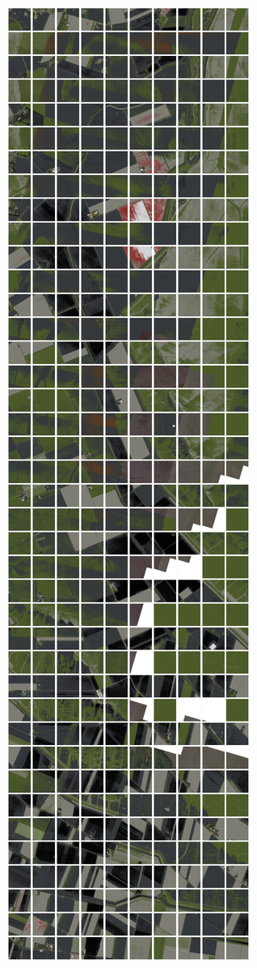 <html>
<div>
<img src="https://github.com/HakkaTjakka/NL_TILE_MAP/blob/main/18/655/-1065/r.6550.-10650.png" height="44" width="44">
<img src="https://github.com/HakkaTjakka/NL_TILE_MAP/blob/main/18/655/-1065/r.6551.-10650.png" height="44" width="44">
<img src="https://github.com/HakkaTjakka/NL_TILE_MAP/blob/main/18/655/-1065/r.6552.-10650.png" height="44" width="44">
<img src="https://github.com/HakkaTjakka/NL_TILE_MAP/blob/main/18/655/-1065/r.6553.-10650.png" height="44" width="44">
<img src="https://github.com/HakkaTjakka/NL_TILE_MAP/blob/main/18/655/-1065/r.6554.-10650.png" height="44" width="44">
<img src="https://github.com/HakkaTjakka/NL_TILE_MAP/blob/main/18/655/-1065/r.6555.-10650.png" height="44" width="44">
<img src="https://github.com/HakkaTjakka/NL_TILE_MAP/blob/main/18/655/-1065/r.6556.-10650.png" height="44" width="44">
<img src="https://github.com/HakkaTjakka/NL_TILE_MAP/blob/main/18/655/-1065/r.6557.-10650.png" height="44" width="44">
<img src="https://github.com/HakkaTjakka/NL_TILE_MAP/blob/main/18/655/-1065/r.6558.-10650.png" height="44" width="44">
<img src="https://github.com/HakkaTjakka/NL_TILE_MAP/blob/main/18/655/-1065/r.6559.-10650.png" height="44" width="44">
<img src="https://github.com/HakkaTjakka/NL_TILE_MAP/blob/main/18/656/-1065/r.6560.-10650.png" height="44" width="44">
<img src="https://github.com/HakkaTjakka/NL_TILE_MAP/blob/main/18/656/-1065/r.6561.-10650.png" height="44" width="44">
<img src="https://github.com/HakkaTjakka/NL_TILE_MAP/blob/main/18/656/-1065/r.6562.-10650.png" height="44" width="44">
<img src="https://github.com/HakkaTjakka/NL_TILE_MAP/blob/main/18/656/-1065/r.6563.-10650.png" height="44" width="44">
<img src="https://github.com/HakkaTjakka/NL_TILE_MAP/blob/main/18/656/-1065/r.6564.-10650.png" height="44" width="44">
<img src="https://github.com/HakkaTjakka/NL_TILE_MAP/blob/main/18/656/-1065/r.6565.-10650.png" height="44" width="44">
<img src="https://github.com/HakkaTjakka/NL_TILE_MAP/blob/main/18/656/-1065/r.6566.-10650.png" height="44" width="44">
<img src="https://github.com/HakkaTjakka/NL_TILE_MAP/blob/main/18/656/-1065/r.6567.-10650.png" height="44" width="44">
<img src="https://github.com/HakkaTjakka/NL_TILE_MAP/blob/main/18/656/-1065/r.6568.-10650.png" height="44" width="44">
<img src="https://github.com/HakkaTjakka/NL_TILE_MAP/blob/main/18/656/-1065/r.6569.-10650.png" height="44" width="44">
<br>
<img src="https://github.com/HakkaTjakka/NL_TILE_MAP/blob/main/18/655/-1065/r.6550.-10649.png" height="44" width="44">
<img src="https://github.com/HakkaTjakka/NL_TILE_MAP/blob/main/18/655/-1065/r.6551.-10649.png" height="44" width="44">
<img src="https://github.com/HakkaTjakka/NL_TILE_MAP/blob/main/18/655/-1065/r.6552.-10649.png" height="44" width="44">
<img src="https://github.com/HakkaTjakka/NL_TILE_MAP/blob/main/18/655/-1065/r.6553.-10649.png" height="44" width="44">
<img src="https://github.com/HakkaTjakka/NL_TILE_MAP/blob/main/18/655/-1065/r.6554.-10649.png" height="44" width="44">
<img src="https://github.com/HakkaTjakka/NL_TILE_MAP/blob/main/18/655/-1065/r.6555.-10649.png" height="44" width="44">
<img src="https://github.com/HakkaTjakka/NL_TILE_MAP/blob/main/18/655/-1065/r.6556.-10649.png" height="44" width="44">
<img src="https://github.com/HakkaTjakka/NL_TILE_MAP/blob/main/18/655/-1065/r.6557.-10649.png" height="44" width="44">
<img src="https://github.com/HakkaTjakka/NL_TILE_MAP/blob/main/18/655/-1065/r.6558.-10649.png" height="44" width="44">
<img src="https://github.com/HakkaTjakka/NL_TILE_MAP/blob/main/18/655/-1065/r.6559.-10649.png" height="44" width="44">
<img src="https://github.com/HakkaTjakka/NL_TILE_MAP/blob/main/18/656/-1065/r.6560.-10649.png" height="44" width="44">
<img src="https://github.com/HakkaTjakka/NL_TILE_MAP/blob/main/18/656/-1065/r.6561.-10649.png" height="44" width="44">
<img src="https://github.com/HakkaTjakka/NL_TILE_MAP/blob/main/18/656/-1065/r.6562.-10649.png" height="44" width="44">
<img src="https://github.com/HakkaTjakka/NL_TILE_MAP/blob/main/18/656/-1065/r.6563.-10649.png" height="44" width="44">
<img src="https://github.com/HakkaTjakka/NL_TILE_MAP/blob/main/18/656/-1065/r.6564.-10649.png" height="44" width="44">
<img src="https://github.com/HakkaTjakka/NL_TILE_MAP/blob/main/18/656/-1065/r.6565.-10649.png" height="44" width="44">
<img src="https://github.com/HakkaTjakka/NL_TILE_MAP/blob/main/18/656/-1065/r.6566.-10649.png" height="44" width="44">
<img src="https://github.com/HakkaTjakka/NL_TILE_MAP/blob/main/18/656/-1065/r.6567.-10649.png" height="44" width="44">
<img src="https://github.com/HakkaTjakka/NL_TILE_MAP/blob/main/18/656/-1065/r.6568.-10649.png" height="44" width="44">
<img src="https://github.com/HakkaTjakka/NL_TILE_MAP/blob/main/18/656/-1065/r.6569.-10649.png" height="44" width="44">
<br>
<img src="https://github.com/HakkaTjakka/NL_TILE_MAP/blob/main/18/655/-1065/r.6550.-10648.png" height="44" width="44">
<img src="https://github.com/HakkaTjakka/NL_TILE_MAP/blob/main/18/655/-1065/r.6551.-10648.png" height="44" width="44">
<img src="https://github.com/HakkaTjakka/NL_TILE_MAP/blob/main/18/655/-1065/r.6552.-10648.png" height="44" width="44">
<img src="https://github.com/HakkaTjakka/NL_TILE_MAP/blob/main/18/655/-1065/r.6553.-10648.png" height="44" width="44">
<img src="https://github.com/HakkaTjakka/NL_TILE_MAP/blob/main/18/655/-1065/r.6554.-10648.png" height="44" width="44">
<img src="https://github.com/HakkaTjakka/NL_TILE_MAP/blob/main/18/655/-1065/r.6555.-10648.png" height="44" width="44">
<img src="https://github.com/HakkaTjakka/NL_TILE_MAP/blob/main/18/655/-1065/r.6556.-10648.png" height="44" width="44">
<img src="https://github.com/HakkaTjakka/NL_TILE_MAP/blob/main/18/655/-1065/r.6557.-10648.png" height="44" width="44">
<img src="https://github.com/HakkaTjakka/NL_TILE_MAP/blob/main/18/655/-1065/r.6558.-10648.png" height="44" width="44">
<img src="https://github.com/HakkaTjakka/NL_TILE_MAP/blob/main/18/655/-1065/r.6559.-10648.png" height="44" width="44">
<img src="https://github.com/HakkaTjakka/NL_TILE_MAP/blob/main/18/656/-1065/r.6560.-10648.png" height="44" width="44">
<img src="https://github.com/HakkaTjakka/NL_TILE_MAP/blob/main/18/656/-1065/r.6561.-10648.png" height="44" width="44">
<img src="https://github.com/HakkaTjakka/NL_TILE_MAP/blob/main/18/656/-1065/r.6562.-10648.png" height="44" width="44">
<img src="https://github.com/HakkaTjakka/NL_TILE_MAP/blob/main/18/656/-1065/r.6563.-10648.png" height="44" width="44">
<img src="https://github.com/HakkaTjakka/NL_TILE_MAP/blob/main/18/656/-1065/r.6564.-10648.png" height="44" width="44">
<img src="https://github.com/HakkaTjakka/NL_TILE_MAP/blob/main/18/656/-1065/r.6565.-10648.png" height="44" width="44">
<img src="https://github.com/HakkaTjakka/NL_TILE_MAP/blob/main/18/656/-1065/r.6566.-10648.png" height="44" width="44">
<img src="https://github.com/HakkaTjakka/NL_TILE_MAP/blob/main/18/656/-1065/r.6567.-10648.png" height="44" width="44">
<img src="https://github.com/HakkaTjakka/NL_TILE_MAP/blob/main/18/656/-1065/r.6568.-10648.png" height="44" width="44">
<img src="https://github.com/HakkaTjakka/NL_TILE_MAP/blob/main/18/656/-1065/r.6569.-10648.png" height="44" width="44">
<br>
<img src="https://github.com/HakkaTjakka/NL_TILE_MAP/blob/main/18/655/-1065/r.6550.-10647.png" height="44" width="44">
<img src="https://github.com/HakkaTjakka/NL_TILE_MAP/blob/main/18/655/-1065/r.6551.-10647.png" height="44" width="44">
<img src="https://github.com/HakkaTjakka/NL_TILE_MAP/blob/main/18/655/-1065/r.6552.-10647.png" height="44" width="44">
<img src="https://github.com/HakkaTjakka/NL_TILE_MAP/blob/main/18/655/-1065/r.6553.-10647.png" height="44" width="44">
<img src="https://github.com/HakkaTjakka/NL_TILE_MAP/blob/main/18/655/-1065/r.6554.-10647.png" height="44" width="44">
<img src="https://github.com/HakkaTjakka/NL_TILE_MAP/blob/main/18/655/-1065/r.6555.-10647.png" height="44" width="44">
<img src="https://github.com/HakkaTjakka/NL_TILE_MAP/blob/main/18/655/-1065/r.6556.-10647.png" height="44" width="44">
<img src="https://github.com/HakkaTjakka/NL_TILE_MAP/blob/main/18/655/-1065/r.6557.-10647.png" height="44" width="44">
<img src="https://github.com/HakkaTjakka/NL_TILE_MAP/blob/main/18/655/-1065/r.6558.-10647.png" height="44" width="44">
<img src="https://github.com/HakkaTjakka/NL_TILE_MAP/blob/main/18/655/-1065/r.6559.-10647.png" height="44" width="44">
<img src="https://github.com/HakkaTjakka/NL_TILE_MAP/blob/main/18/656/-1065/r.6560.-10647.png" height="44" width="44">
<img src="https://github.com/HakkaTjakka/NL_TILE_MAP/blob/main/18/656/-1065/r.6561.-10647.png" height="44" width="44">
<img src="https://github.com/HakkaTjakka/NL_TILE_MAP/blob/main/18/656/-1065/r.6562.-10647.png" height="44" width="44">
<img src="https://github.com/HakkaTjakka/NL_TILE_MAP/blob/main/18/656/-1065/r.6563.-10647.png" height="44" width="44">
<img src="https://github.com/HakkaTjakka/NL_TILE_MAP/blob/main/18/656/-1065/r.6564.-10647.png" height="44" width="44">
<img src="https://github.com/HakkaTjakka/NL_TILE_MAP/blob/main/18/656/-1065/r.6565.-10647.png" height="44" width="44">
<img src="https://github.com/HakkaTjakka/NL_TILE_MAP/blob/main/18/656/-1065/r.6566.-10647.png" height="44" width="44">
<img src="https://github.com/HakkaTjakka/NL_TILE_MAP/blob/main/18/656/-1065/r.6567.-10647.png" height="44" width="44">
<img src="https://github.com/HakkaTjakka/NL_TILE_MAP/blob/main/18/656/-1065/r.6568.-10647.png" height="44" width="44">
<img src="https://github.com/HakkaTjakka/NL_TILE_MAP/blob/main/18/656/-1065/r.6569.-10647.png" height="44" width="44">
<br>
<img src="https://github.com/HakkaTjakka/NL_TILE_MAP/blob/main/18/655/-1065/r.6550.-10646.png" height="44" width="44">
<img src="https://github.com/HakkaTjakka/NL_TILE_MAP/blob/main/18/655/-1065/r.6551.-10646.png" height="44" width="44">
<img src="https://github.com/HakkaTjakka/NL_TILE_MAP/blob/main/18/655/-1065/r.6552.-10646.png" height="44" width="44">
<img src="https://github.com/HakkaTjakka/NL_TILE_MAP/blob/main/18/655/-1065/r.6553.-10646.png" height="44" width="44">
<img src="https://github.com/HakkaTjakka/NL_TILE_MAP/blob/main/18/655/-1065/r.6554.-10646.png" height="44" width="44">
<img src="https://github.com/HakkaTjakka/NL_TILE_MAP/blob/main/18/655/-1065/r.6555.-10646.png" height="44" width="44">
<img src="https://github.com/HakkaTjakka/NL_TILE_MAP/blob/main/18/655/-1065/r.6556.-10646.png" height="44" width="44">
<img src="https://github.com/HakkaTjakka/NL_TILE_MAP/blob/main/18/655/-1065/r.6557.-10646.png" height="44" width="44">
<img src="https://github.com/HakkaTjakka/NL_TILE_MAP/blob/main/18/655/-1065/r.6558.-10646.png" height="44" width="44">
<img src="https://github.com/HakkaTjakka/NL_TILE_MAP/blob/main/18/655/-1065/r.6559.-10646.png" height="44" width="44">
<img src="https://github.com/HakkaTjakka/NL_TILE_MAP/blob/main/18/656/-1065/r.6560.-10646.png" height="44" width="44">
<img src="https://github.com/HakkaTjakka/NL_TILE_MAP/blob/main/18/656/-1065/r.6561.-10646.png" height="44" width="44">
<img src="https://github.com/HakkaTjakka/NL_TILE_MAP/blob/main/18/656/-1065/r.6562.-10646.png" height="44" width="44">
<img src="https://github.com/HakkaTjakka/NL_TILE_MAP/blob/main/18/656/-1065/r.6563.-10646.png" height="44" width="44">
<img src="https://github.com/HakkaTjakka/NL_TILE_MAP/blob/main/18/656/-1065/r.6564.-10646.png" height="44" width="44">
<img src="https://github.com/HakkaTjakka/NL_TILE_MAP/blob/main/18/656/-1065/r.6565.-10646.png" height="44" width="44">
<img src="https://github.com/HakkaTjakka/NL_TILE_MAP/blob/main/18/656/-1065/r.6566.-10646.png" height="44" width="44">
<img src="https://github.com/HakkaTjakka/NL_TILE_MAP/blob/main/18/656/-1065/r.6567.-10646.png" height="44" width="44">
<img src="https://github.com/HakkaTjakka/NL_TILE_MAP/blob/main/18/656/-1065/r.6568.-10646.png" height="44" width="44">
<img src="https://github.com/HakkaTjakka/NL_TILE_MAP/blob/main/18/656/-1065/r.6569.-10646.png" height="44" width="44">
<br>
<img src="https://github.com/HakkaTjakka/NL_TILE_MAP/blob/main/18/655/-1065/r.6550.-10645.png" height="44" width="44">
<img src="https://github.com/HakkaTjakka/NL_TILE_MAP/blob/main/18/655/-1065/r.6551.-10645.png" height="44" width="44">
<img src="https://github.com/HakkaTjakka/NL_TILE_MAP/blob/main/18/655/-1065/r.6552.-10645.png" height="44" width="44">
<img src="https://github.com/HakkaTjakka/NL_TILE_MAP/blob/main/18/655/-1065/r.6553.-10645.png" height="44" width="44">
<img src="https://github.com/HakkaTjakka/NL_TILE_MAP/blob/main/18/655/-1065/r.6554.-10645.png" height="44" width="44">
<img src="https://github.com/HakkaTjakka/NL_TILE_MAP/blob/main/18/655/-1065/r.6555.-10645.png" height="44" width="44">
<img src="https://github.com/HakkaTjakka/NL_TILE_MAP/blob/main/18/655/-1065/r.6556.-10645.png" height="44" width="44">
<img src="https://github.com/HakkaTjakka/NL_TILE_MAP/blob/main/18/655/-1065/r.6557.-10645.png" height="44" width="44">
<img src="https://github.com/HakkaTjakka/NL_TILE_MAP/blob/main/18/655/-1065/r.6558.-10645.png" height="44" width="44">
<img src="https://github.com/HakkaTjakka/NL_TILE_MAP/blob/main/18/655/-1065/r.6559.-10645.png" height="44" width="44">
<img src="https://github.com/HakkaTjakka/NL_TILE_MAP/blob/main/18/656/-1065/r.6560.-10645.png" height="44" width="44">
<img src="https://github.com/HakkaTjakka/NL_TILE_MAP/blob/main/18/656/-1065/r.6561.-10645.png" height="44" width="44">
<img src="https://github.com/HakkaTjakka/NL_TILE_MAP/blob/main/18/656/-1065/r.6562.-10645.png" height="44" width="44">
<img src="https://github.com/HakkaTjakka/NL_TILE_MAP/blob/main/18/656/-1065/r.6563.-10645.png" height="44" width="44">
<img src="https://github.com/HakkaTjakka/NL_TILE_MAP/blob/main/18/656/-1065/r.6564.-10645.png" height="44" width="44">
<img src="https://github.com/HakkaTjakka/NL_TILE_MAP/blob/main/18/656/-1065/r.6565.-10645.png" height="44" width="44">
<img src="https://github.com/HakkaTjakka/NL_TILE_MAP/blob/main/18/656/-1065/r.6566.-10645.png" height="44" width="44">
<img src="https://github.com/HakkaTjakka/NL_TILE_MAP/blob/main/18/656/-1065/r.6567.-10645.png" height="44" width="44">
<img src="https://github.com/HakkaTjakka/NL_TILE_MAP/blob/main/18/656/-1065/r.6568.-10645.png" height="44" width="44">
<img src="https://github.com/HakkaTjakka/NL_TILE_MAP/blob/main/18/656/-1065/r.6569.-10645.png" height="44" width="44">
<br>
<img src="https://github.com/HakkaTjakka/NL_TILE_MAP/blob/main/18/655/-1065/r.6550.-10644.png" height="44" width="44">
<img src="https://github.com/HakkaTjakka/NL_TILE_MAP/blob/main/18/655/-1065/r.6551.-10644.png" height="44" width="44">
<img src="https://github.com/HakkaTjakka/NL_TILE_MAP/blob/main/18/655/-1065/r.6552.-10644.png" height="44" width="44">
<img src="https://github.com/HakkaTjakka/NL_TILE_MAP/blob/main/18/655/-1065/r.6553.-10644.png" height="44" width="44">
<img src="https://github.com/HakkaTjakka/NL_TILE_MAP/blob/main/18/655/-1065/r.6554.-10644.png" height="44" width="44">
<img src="https://github.com/HakkaTjakka/NL_TILE_MAP/blob/main/18/655/-1065/r.6555.-10644.png" height="44" width="44">
<img src="https://github.com/HakkaTjakka/NL_TILE_MAP/blob/main/18/655/-1065/r.6556.-10644.png" height="44" width="44">
<img src="https://github.com/HakkaTjakka/NL_TILE_MAP/blob/main/18/655/-1065/r.6557.-10644.png" height="44" width="44">
<img src="https://github.com/HakkaTjakka/NL_TILE_MAP/blob/main/18/655/-1065/r.6558.-10644.png" height="44" width="44">
<img src="https://github.com/HakkaTjakka/NL_TILE_MAP/blob/main/18/655/-1065/r.6559.-10644.png" height="44" width="44">
<img src="https://github.com/HakkaTjakka/NL_TILE_MAP/blob/main/18/656/-1065/r.6560.-10644.png" height="44" width="44">
<img src="https://github.com/HakkaTjakka/NL_TILE_MAP/blob/main/18/656/-1065/r.6561.-10644.png" height="44" width="44">
<img src="https://github.com/HakkaTjakka/NL_TILE_MAP/blob/main/18/656/-1065/r.6562.-10644.png" height="44" width="44">
<img src="https://github.com/HakkaTjakka/NL_TILE_MAP/blob/main/18/656/-1065/r.6563.-10644.png" height="44" width="44">
<img src="https://github.com/HakkaTjakka/NL_TILE_MAP/blob/main/18/656/-1065/r.6564.-10644.png" height="44" width="44">
<img src="https://github.com/HakkaTjakka/NL_TILE_MAP/blob/main/18/656/-1065/r.6565.-10644.png" height="44" width="44">
<img src="https://github.com/HakkaTjakka/NL_TILE_MAP/blob/main/18/656/-1065/r.6566.-10644.png" height="44" width="44">
<img src="https://github.com/HakkaTjakka/NL_TILE_MAP/blob/main/18/656/-1065/r.6567.-10644.png" height="44" width="44">
<img src="https://github.com/HakkaTjakka/NL_TILE_MAP/blob/main/18/656/-1065/r.6568.-10644.png" height="44" width="44">
<img src="https://github.com/HakkaTjakka/NL_TILE_MAP/blob/main/18/656/-1065/r.6569.-10644.png" height="44" width="44">
<br>
<img src="https://github.com/HakkaTjakka/NL_TILE_MAP/blob/main/18/655/-1065/r.6550.-10643.png" height="44" width="44">
<img src="https://github.com/HakkaTjakka/NL_TILE_MAP/blob/main/18/655/-1065/r.6551.-10643.png" height="44" width="44">
<img src="https://github.com/HakkaTjakka/NL_TILE_MAP/blob/main/18/655/-1065/r.6552.-10643.png" height="44" width="44">
<img src="https://github.com/HakkaTjakka/NL_TILE_MAP/blob/main/18/655/-1065/r.6553.-10643.png" height="44" width="44">
<img src="https://github.com/HakkaTjakka/NL_TILE_MAP/blob/main/18/655/-1065/r.6554.-10643.png" height="44" width="44">
<img src="https://github.com/HakkaTjakka/NL_TILE_MAP/blob/main/18/655/-1065/r.6555.-10643.png" height="44" width="44">
<img src="https://github.com/HakkaTjakka/NL_TILE_MAP/blob/main/18/655/-1065/r.6556.-10643.png" height="44" width="44">
<img src="https://github.com/HakkaTjakka/NL_TILE_MAP/blob/main/18/655/-1065/r.6557.-10643.png" height="44" width="44">
<img src="https://github.com/HakkaTjakka/NL_TILE_MAP/blob/main/18/655/-1065/r.6558.-10643.png" height="44" width="44">
<img src="https://github.com/HakkaTjakka/NL_TILE_MAP/blob/main/18/655/-1065/r.6559.-10643.png" height="44" width="44">
<img src="https://github.com/HakkaTjakka/NL_TILE_MAP/blob/main/18/656/-1065/r.6560.-10643.png" height="44" width="44">
<img src="https://github.com/HakkaTjakka/NL_TILE_MAP/blob/main/18/656/-1065/r.6561.-10643.png" height="44" width="44">
<img src="https://github.com/HakkaTjakka/NL_TILE_MAP/blob/main/18/656/-1065/r.6562.-10643.png" height="44" width="44">
<img src="https://github.com/HakkaTjakka/NL_TILE_MAP/blob/main/18/656/-1065/r.6563.-10643.png" height="44" width="44">
<img src="https://github.com/HakkaTjakka/NL_TILE_MAP/blob/main/18/656/-1065/r.6564.-10643.png" height="44" width="44">
<img src="https://github.com/HakkaTjakka/NL_TILE_MAP/blob/main/18/656/-1065/r.6565.-10643.png" height="44" width="44">
<img src="https://github.com/HakkaTjakka/NL_TILE_MAP/blob/main/18/656/-1065/r.6566.-10643.png" height="44" width="44">
<img src="https://github.com/HakkaTjakka/NL_TILE_MAP/blob/main/18/656/-1065/r.6567.-10643.png" height="44" width="44">
<img src="https://github.com/HakkaTjakka/NL_TILE_MAP/blob/main/18/656/-1065/r.6568.-10643.png" height="44" width="44">
<img src="https://github.com/HakkaTjakka/NL_TILE_MAP/blob/main/18/656/-1065/r.6569.-10643.png" height="44" width="44">
<br>
<img src="https://github.com/HakkaTjakka/NL_TILE_MAP/blob/main/18/655/-1065/r.6550.-10642.png" height="44" width="44">
<img src="https://github.com/HakkaTjakka/NL_TILE_MAP/blob/main/18/655/-1065/r.6551.-10642.png" height="44" width="44">
<img src="https://github.com/HakkaTjakka/NL_TILE_MAP/blob/main/18/655/-1065/r.6552.-10642.png" height="44" width="44">
<img src="https://github.com/HakkaTjakka/NL_TILE_MAP/blob/main/18/655/-1065/r.6553.-10642.png" height="44" width="44">
<img src="https://github.com/HakkaTjakka/NL_TILE_MAP/blob/main/18/655/-1065/r.6554.-10642.png" height="44" width="44">
<img src="https://github.com/HakkaTjakka/NL_TILE_MAP/blob/main/18/655/-1065/r.6555.-10642.png" height="44" width="44">
<img src="https://github.com/HakkaTjakka/NL_TILE_MAP/blob/main/18/655/-1065/r.6556.-10642.png" height="44" width="44">
<img src="https://github.com/HakkaTjakka/NL_TILE_MAP/blob/main/18/655/-1065/r.6557.-10642.png" height="44" width="44">
<img src="https://github.com/HakkaTjakka/NL_TILE_MAP/blob/main/18/655/-1065/r.6558.-10642.png" height="44" width="44">
<img src="https://github.com/HakkaTjakka/NL_TILE_MAP/blob/main/18/655/-1065/r.6559.-10642.png" height="44" width="44">
<img src="https://github.com/HakkaTjakka/NL_TILE_MAP/blob/main/18/656/-1065/r.6560.-10642.png" height="44" width="44">
<img src="https://github.com/HakkaTjakka/NL_TILE_MAP/blob/main/18/656/-1065/r.6561.-10642.png" height="44" width="44">
<img src="https://github.com/HakkaTjakka/NL_TILE_MAP/blob/main/18/656/-1065/r.6562.-10642.png" height="44" width="44">
<img src="https://github.com/HakkaTjakka/NL_TILE_MAP/blob/main/18/656/-1065/r.6563.-10642.png" height="44" width="44">
<img src="https://github.com/HakkaTjakka/NL_TILE_MAP/blob/main/18/656/-1065/r.6564.-10642.png" height="44" width="44">
<img src="https://github.com/HakkaTjakka/NL_TILE_MAP/blob/main/18/656/-1065/r.6565.-10642.png" height="44" width="44">
<img src="https://github.com/HakkaTjakka/NL_TILE_MAP/blob/main/18/656/-1065/r.6566.-10642.png" height="44" width="44">
<img src="https://github.com/HakkaTjakka/NL_TILE_MAP/blob/main/18/656/-1065/r.6567.-10642.png" height="44" width="44">
<img src="https://github.com/HakkaTjakka/NL_TILE_MAP/blob/main/18/656/-1065/r.6568.-10642.png" height="44" width="44">
<img src="https://github.com/HakkaTjakka/NL_TILE_MAP/blob/main/18/656/-1065/r.6569.-10642.png" height="44" width="44">
<br>
<img src="https://github.com/HakkaTjakka/NL_TILE_MAP/blob/main/18/655/-1065/r.6550.-10641.png" height="44" width="44">
<img src="https://github.com/HakkaTjakka/NL_TILE_MAP/blob/main/18/655/-1065/r.6551.-10641.png" height="44" width="44">
<img src="https://github.com/HakkaTjakka/NL_TILE_MAP/blob/main/18/655/-1065/r.6552.-10641.png" height="44" width="44">
<img src="https://github.com/HakkaTjakka/NL_TILE_MAP/blob/main/18/655/-1065/r.6553.-10641.png" height="44" width="44">
<img src="https://github.com/HakkaTjakka/NL_TILE_MAP/blob/main/18/655/-1065/r.6554.-10641.png" height="44" width="44">
<img src="https://github.com/HakkaTjakka/NL_TILE_MAP/blob/main/18/655/-1065/r.6555.-10641.png" height="44" width="44">
<img src="https://github.com/HakkaTjakka/NL_TILE_MAP/blob/main/18/655/-1065/r.6556.-10641.png" height="44" width="44">
<img src="https://github.com/HakkaTjakka/NL_TILE_MAP/blob/main/18/655/-1065/r.6557.-10641.png" height="44" width="44">
<img src="https://github.com/HakkaTjakka/NL_TILE_MAP/blob/main/18/655/-1065/r.6558.-10641.png" height="44" width="44">
<img src="https://github.com/HakkaTjakka/NL_TILE_MAP/blob/main/18/655/-1065/r.6559.-10641.png" height="44" width="44">
<img src="https://github.com/HakkaTjakka/NL_TILE_MAP/blob/main/18/656/-1065/r.6560.-10641.png" height="44" width="44">
<img src="https://github.com/HakkaTjakka/NL_TILE_MAP/blob/main/18/656/-1065/r.6561.-10641.png" height="44" width="44">
<img src="https://github.com/HakkaTjakka/NL_TILE_MAP/blob/main/18/656/-1065/r.6562.-10641.png" height="44" width="44">
<img src="https://github.com/HakkaTjakka/NL_TILE_MAP/blob/main/18/656/-1065/r.6563.-10641.png" height="44" width="44">
<img src="https://github.com/HakkaTjakka/NL_TILE_MAP/blob/main/18/656/-1065/r.6564.-10641.png" height="44" width="44">
<img src="https://github.com/HakkaTjakka/NL_TILE_MAP/blob/main/18/656/-1065/r.6565.-10641.png" height="44" width="44">
<img src="https://github.com/HakkaTjakka/NL_TILE_MAP/blob/main/18/656/-1065/r.6566.-10641.png" height="44" width="44">
<img src="https://github.com/HakkaTjakka/NL_TILE_MAP/blob/main/18/656/-1065/r.6567.-10641.png" height="44" width="44">
<img src="https://github.com/HakkaTjakka/NL_TILE_MAP/blob/main/18/656/-1065/r.6568.-10641.png" height="44" width="44">
<img src="https://github.com/HakkaTjakka/NL_TILE_MAP/blob/main/18/656/-1065/r.6569.-10641.png" height="44" width="44">
<br>
<img src="https://github.com/HakkaTjakka/NL_TILE_MAP/blob/main/18/655/-1064/r.6550.-10640.png" height="44" width="44">
<img src="https://github.com/HakkaTjakka/NL_TILE_MAP/blob/main/18/655/-1064/r.6551.-10640.png" height="44" width="44">
<img src="https://github.com/HakkaTjakka/NL_TILE_MAP/blob/main/18/655/-1064/r.6552.-10640.png" height="44" width="44">
<img src="https://github.com/HakkaTjakka/NL_TILE_MAP/blob/main/18/655/-1064/r.6553.-10640.png" height="44" width="44">
<img src="https://github.com/HakkaTjakka/NL_TILE_MAP/blob/main/18/655/-1064/r.6554.-10640.png" height="44" width="44">
<img src="https://github.com/HakkaTjakka/NL_TILE_MAP/blob/main/18/655/-1064/r.6555.-10640.png" height="44" width="44">
<img src="https://github.com/HakkaTjakka/NL_TILE_MAP/blob/main/18/655/-1064/r.6556.-10640.png" height="44" width="44">
<img src="https://github.com/HakkaTjakka/NL_TILE_MAP/blob/main/18/655/-1064/r.6557.-10640.png" height="44" width="44">
<img src="https://github.com/HakkaTjakka/NL_TILE_MAP/blob/main/18/655/-1064/r.6558.-10640.png" height="44" width="44">
<img src="https://github.com/HakkaTjakka/NL_TILE_MAP/blob/main/18/655/-1064/r.6559.-10640.png" height="44" width="44">
<img src="https://github.com/HakkaTjakka/NL_TILE_MAP/blob/main/18/656/-1064/r.6560.-10640.png" height="44" width="44">
<img src="https://github.com/HakkaTjakka/NL_TILE_MAP/blob/main/18/656/-1064/r.6561.-10640.png" height="44" width="44">
<img src="https://github.com/HakkaTjakka/NL_TILE_MAP/blob/main/18/656/-1064/r.6562.-10640.png" height="44" width="44">
<img src="https://github.com/HakkaTjakka/NL_TILE_MAP/blob/main/18/656/-1064/r.6563.-10640.png" height="44" width="44">
<img src="https://github.com/HakkaTjakka/NL_TILE_MAP/blob/main/18/656/-1064/r.6564.-10640.png" height="44" width="44">
<img src="https://github.com/HakkaTjakka/NL_TILE_MAP/blob/main/18/656/-1064/r.6565.-10640.png" height="44" width="44">
<img src="https://github.com/HakkaTjakka/NL_TILE_MAP/blob/main/18/656/-1064/r.6566.-10640.png" height="44" width="44">
<img src="https://github.com/HakkaTjakka/NL_TILE_MAP/blob/main/18/656/-1064/r.6567.-10640.png" height="44" width="44">
<img src="https://github.com/HakkaTjakka/NL_TILE_MAP/blob/main/18/656/-1064/r.6568.-10640.png" height="44" width="44">
<img src="https://github.com/HakkaTjakka/NL_TILE_MAP/blob/main/18/656/-1064/r.6569.-10640.png" height="44" width="44">
<br>
<img src="https://github.com/HakkaTjakka/NL_TILE_MAP/blob/main/18/655/-1064/r.6550.-10639.png" height="44" width="44">
<img src="https://github.com/HakkaTjakka/NL_TILE_MAP/blob/main/18/655/-1064/r.6551.-10639.png" height="44" width="44">
<img src="https://github.com/HakkaTjakka/NL_TILE_MAP/blob/main/18/655/-1064/r.6552.-10639.png" height="44" width="44">
<img src="https://github.com/HakkaTjakka/NL_TILE_MAP/blob/main/18/655/-1064/r.6553.-10639.png" height="44" width="44">
<img src="https://github.com/HakkaTjakka/NL_TILE_MAP/blob/main/18/655/-1064/r.6554.-10639.png" height="44" width="44">
<img src="https://github.com/HakkaTjakka/NL_TILE_MAP/blob/main/18/655/-1064/r.6555.-10639.png" height="44" width="44">
<img src="https://github.com/HakkaTjakka/NL_TILE_MAP/blob/main/18/655/-1064/r.6556.-10639.png" height="44" width="44">
<img src="https://github.com/HakkaTjakka/NL_TILE_MAP/blob/main/18/655/-1064/r.6557.-10639.png" height="44" width="44">
<img src="https://github.com/HakkaTjakka/NL_TILE_MAP/blob/main/18/655/-1064/r.6558.-10639.png" height="44" width="44">
<img src="https://github.com/HakkaTjakka/NL_TILE_MAP/blob/main/18/655/-1064/r.6559.-10639.png" height="44" width="44">
<img src="https://github.com/HakkaTjakka/NL_TILE_MAP/blob/main/18/656/-1064/r.6560.-10639.png" height="44" width="44">
<img src="https://github.com/HakkaTjakka/NL_TILE_MAP/blob/main/18/656/-1064/r.6561.-10639.png" height="44" width="44">
<img src="https://github.com/HakkaTjakka/NL_TILE_MAP/blob/main/18/656/-1064/r.6562.-10639.png" height="44" width="44">
<img src="https://github.com/HakkaTjakka/NL_TILE_MAP/blob/main/18/656/-1064/r.6563.-10639.png" height="44" width="44">
<img src="https://github.com/HakkaTjakka/NL_TILE_MAP/blob/main/18/656/-1064/r.6564.-10639.png" height="44" width="44">
<img src="https://github.com/HakkaTjakka/NL_TILE_MAP/blob/main/18/656/-1064/r.6565.-10639.png" height="44" width="44">
<img src="https://github.com/HakkaTjakka/NL_TILE_MAP/blob/main/18/656/-1064/r.6566.-10639.png" height="44" width="44">
<img src="https://github.com/HakkaTjakka/NL_TILE_MAP/blob/main/18/656/-1064/r.6567.-10639.png" height="44" width="44">
<img src="https://github.com/HakkaTjakka/NL_TILE_MAP/blob/main/18/656/-1064/r.6568.-10639.png" height="44" width="44">
<img src="https://github.com/HakkaTjakka/NL_TILE_MAP/blob/main/18/656/-1064/r.6569.-10639.png" height="44" width="44">
<br>
<img src="https://github.com/HakkaTjakka/NL_TILE_MAP/blob/main/18/655/-1064/r.6550.-10638.png" height="44" width="44">
<img src="https://github.com/HakkaTjakka/NL_TILE_MAP/blob/main/18/655/-1064/r.6551.-10638.png" height="44" width="44">
<img src="https://github.com/HakkaTjakka/NL_TILE_MAP/blob/main/18/655/-1064/r.6552.-10638.png" height="44" width="44">
<img src="https://github.com/HakkaTjakka/NL_TILE_MAP/blob/main/18/655/-1064/r.6553.-10638.png" height="44" width="44">
<img src="https://github.com/HakkaTjakka/NL_TILE_MAP/blob/main/18/655/-1064/r.6554.-10638.png" height="44" width="44">
<img src="https://github.com/HakkaTjakka/NL_TILE_MAP/blob/main/18/655/-1064/r.6555.-10638.png" height="44" width="44">
<img src="https://github.com/HakkaTjakka/NL_TILE_MAP/blob/main/18/655/-1064/r.6556.-10638.png" height="44" width="44">
<img src="https://github.com/HakkaTjakka/NL_TILE_MAP/blob/main/18/655/-1064/r.6557.-10638.png" height="44" width="44">
<img src="https://github.com/HakkaTjakka/NL_TILE_MAP/blob/main/18/655/-1064/r.6558.-10638.png" height="44" width="44">
<img src="https://github.com/HakkaTjakka/NL_TILE_MAP/blob/main/18/655/-1064/r.6559.-10638.png" height="44" width="44">
<img src="https://github.com/HakkaTjakka/NL_TILE_MAP/blob/main/18/656/-1064/r.6560.-10638.png" height="44" width="44">
<img src="https://github.com/HakkaTjakka/NL_TILE_MAP/blob/main/18/656/-1064/r.6561.-10638.png" height="44" width="44">
<img src="https://github.com/HakkaTjakka/NL_TILE_MAP/blob/main/18/656/-1064/r.6562.-10638.png" height="44" width="44">
<img src="https://github.com/HakkaTjakka/NL_TILE_MAP/blob/main/18/656/-1064/r.6563.-10638.png" height="44" width="44">
<img src="https://github.com/HakkaTjakka/NL_TILE_MAP/blob/main/18/656/-1064/r.6564.-10638.png" height="44" width="44">
<img src="https://github.com/HakkaTjakka/NL_TILE_MAP/blob/main/18/656/-1064/r.6565.-10638.png" height="44" width="44">
<img src="https://github.com/HakkaTjakka/NL_TILE_MAP/blob/main/18/656/-1064/r.6566.-10638.png" height="44" width="44">
<img src="https://github.com/HakkaTjakka/NL_TILE_MAP/blob/main/18/656/-1064/r.6567.-10638.png" height="44" width="44">
<img src="https://github.com/HakkaTjakka/NL_TILE_MAP/blob/main/18/656/-1064/r.6568.-10638.png" height="44" width="44">
<img src="https://github.com/HakkaTjakka/NL_TILE_MAP/blob/main/18/656/-1064/r.6569.-10638.png" height="44" width="44">
<br>
<img src="https://github.com/HakkaTjakka/NL_TILE_MAP/blob/main/18/655/-1064/r.6550.-10637.png" height="44" width="44">
<img src="https://github.com/HakkaTjakka/NL_TILE_MAP/blob/main/18/655/-1064/r.6551.-10637.png" height="44" width="44">
<img src="https://github.com/HakkaTjakka/NL_TILE_MAP/blob/main/18/655/-1064/r.6552.-10637.png" height="44" width="44">
<img src="https://github.com/HakkaTjakka/NL_TILE_MAP/blob/main/18/655/-1064/r.6553.-10637.png" height="44" width="44">
<img src="https://github.com/HakkaTjakka/NL_TILE_MAP/blob/main/18/655/-1064/r.6554.-10637.png" height="44" width="44">
<img src="https://github.com/HakkaTjakka/NL_TILE_MAP/blob/main/18/655/-1064/r.6555.-10637.png" height="44" width="44">
<img src="https://github.com/HakkaTjakka/NL_TILE_MAP/blob/main/18/655/-1064/r.6556.-10637.png" height="44" width="44">
<img src="https://github.com/HakkaTjakka/NL_TILE_MAP/blob/main/18/655/-1064/r.6557.-10637.png" height="44" width="44">
<img src="https://github.com/HakkaTjakka/NL_TILE_MAP/blob/main/18/655/-1064/r.6558.-10637.png" height="44" width="44">
<img src="https://github.com/HakkaTjakka/NL_TILE_MAP/blob/main/18/655/-1064/r.6559.-10637.png" height="44" width="44">
<img src="https://github.com/HakkaTjakka/NL_TILE_MAP/blob/main/18/656/-1064/r.6560.-10637.png" height="44" width="44">
<img src="https://github.com/HakkaTjakka/NL_TILE_MAP/blob/main/18/656/-1064/r.6561.-10637.png" height="44" width="44">
<img src="https://github.com/HakkaTjakka/NL_TILE_MAP/blob/main/18/656/-1064/r.6562.-10637.png" height="44" width="44">
<img src="https://github.com/HakkaTjakka/NL_TILE_MAP/blob/main/18/656/-1064/r.6563.-10637.png" height="44" width="44">
<img src="https://github.com/HakkaTjakka/NL_TILE_MAP/blob/main/18/656/-1064/r.6564.-10637.png" height="44" width="44">
<img src="https://github.com/HakkaTjakka/NL_TILE_MAP/blob/main/18/656/-1064/r.6565.-10637.png" height="44" width="44">
<img src="https://github.com/HakkaTjakka/NL_TILE_MAP/blob/main/18/656/-1064/r.6566.-10637.png" height="44" width="44">
<img src="https://github.com/HakkaTjakka/NL_TILE_MAP/blob/main/18/656/-1064/r.6567.-10637.png" height="44" width="44">
<img src="https://github.com/HakkaTjakka/NL_TILE_MAP/blob/main/18/656/-1064/r.6568.-10637.png" height="44" width="44">
<img src="https://github.com/HakkaTjakka/NL_TILE_MAP/blob/main/18/656/-1064/r.6569.-10637.png" height="44" width="44">
<br>
<img src="https://github.com/HakkaTjakka/NL_TILE_MAP/blob/main/18/655/-1064/r.6550.-10636.png" height="44" width="44">
<img src="https://github.com/HakkaTjakka/NL_TILE_MAP/blob/main/18/655/-1064/r.6551.-10636.png" height="44" width="44">
<img src="https://github.com/HakkaTjakka/NL_TILE_MAP/blob/main/18/655/-1064/r.6552.-10636.png" height="44" width="44">
<img src="https://github.com/HakkaTjakka/NL_TILE_MAP/blob/main/18/655/-1064/r.6553.-10636.png" height="44" width="44">
<img src="https://github.com/HakkaTjakka/NL_TILE_MAP/blob/main/18/655/-1064/r.6554.-10636.png" height="44" width="44">
<img src="https://github.com/HakkaTjakka/NL_TILE_MAP/blob/main/18/655/-1064/r.6555.-10636.png" height="44" width="44">
<img src="https://github.com/HakkaTjakka/NL_TILE_MAP/blob/main/18/655/-1064/r.6556.-10636.png" height="44" width="44">
<img src="https://github.com/HakkaTjakka/NL_TILE_MAP/blob/main/18/655/-1064/r.6557.-10636.png" height="44" width="44">
<img src="https://github.com/HakkaTjakka/NL_TILE_MAP/blob/main/18/655/-1064/r.6558.-10636.png" height="44" width="44">
<img src="https://github.com/HakkaTjakka/NL_TILE_MAP/blob/main/18/655/-1064/r.6559.-10636.png" height="44" width="44">
<img src="https://github.com/HakkaTjakka/NL_TILE_MAP/blob/main/18/656/-1064/r.6560.-10636.png" height="44" width="44">
<img src="https://github.com/HakkaTjakka/NL_TILE_MAP/blob/main/18/656/-1064/r.6561.-10636.png" height="44" width="44">
<img src="https://github.com/HakkaTjakka/NL_TILE_MAP/blob/main/18/656/-1064/r.6562.-10636.png" height="44" width="44">
<img src="https://github.com/HakkaTjakka/NL_TILE_MAP/blob/main/18/656/-1064/r.6563.-10636.png" height="44" width="44">
<img src="https://github.com/HakkaTjakka/NL_TILE_MAP/blob/main/18/656/-1064/r.6564.-10636.png" height="44" width="44">
<img src="https://github.com/HakkaTjakka/NL_TILE_MAP/blob/main/18/656/-1064/r.6565.-10636.png" height="44" width="44">
<img src="https://github.com/HakkaTjakka/NL_TILE_MAP/blob/main/18/656/-1064/r.6566.-10636.png" height="44" width="44">
<img src="https://github.com/HakkaTjakka/NL_TILE_MAP/blob/main/18/656/-1064/r.6567.-10636.png" height="44" width="44">
<img src="https://github.com/HakkaTjakka/NL_TILE_MAP/blob/main/18/656/-1064/r.6568.-10636.png" height="44" width="44">
<img src="https://github.com/HakkaTjakka/NL_TILE_MAP/blob/main/18/656/-1064/r.6569.-10636.png" height="44" width="44">
<br>
<img src="https://github.com/HakkaTjakka/NL_TILE_MAP/blob/main/18/655/-1064/r.6550.-10635.png" height="44" width="44">
<img src="https://github.com/HakkaTjakka/NL_TILE_MAP/blob/main/18/655/-1064/r.6551.-10635.png" height="44" width="44">
<img src="https://github.com/HakkaTjakka/NL_TILE_MAP/blob/main/18/655/-1064/r.6552.-10635.png" height="44" width="44">
<img src="https://github.com/HakkaTjakka/NL_TILE_MAP/blob/main/18/655/-1064/r.6553.-10635.png" height="44" width="44">
<img src="https://github.com/HakkaTjakka/NL_TILE_MAP/blob/main/18/655/-1064/r.6554.-10635.png" height="44" width="44">
<img src="https://github.com/HakkaTjakka/NL_TILE_MAP/blob/main/18/655/-1064/r.6555.-10635.png" height="44" width="44">
<img src="https://github.com/HakkaTjakka/NL_TILE_MAP/blob/main/18/655/-1064/r.6556.-10635.png" height="44" width="44">
<img src="https://github.com/HakkaTjakka/NL_TILE_MAP/blob/main/18/655/-1064/r.6557.-10635.png" height="44" width="44">
<img src="https://github.com/HakkaTjakka/NL_TILE_MAP/blob/main/18/655/-1064/r.6558.-10635.png" height="44" width="44">
<img src="https://github.com/HakkaTjakka/NL_TILE_MAP/blob/main/18/655/-1064/r.6559.-10635.png" height="44" width="44">
<img src="https://github.com/HakkaTjakka/NL_TILE_MAP/blob/main/18/656/-1064/r.6560.-10635.png" height="44" width="44">
<img src="https://github.com/HakkaTjakka/NL_TILE_MAP/blob/main/18/656/-1064/r.6561.-10635.png" height="44" width="44">
<img src="https://github.com/HakkaTjakka/NL_TILE_MAP/blob/main/18/656/-1064/r.6562.-10635.png" height="44" width="44">
<img src="https://github.com/HakkaTjakka/NL_TILE_MAP/blob/main/18/656/-1064/r.6563.-10635.png" height="44" width="44">
<img src="https://github.com/HakkaTjakka/NL_TILE_MAP/blob/main/18/656/-1064/r.6564.-10635.png" height="44" width="44">
<img src="https://github.com/HakkaTjakka/NL_TILE_MAP/blob/main/18/656/-1064/r.6565.-10635.png" height="44" width="44">
<img src="https://github.com/HakkaTjakka/NL_TILE_MAP/blob/main/18/656/-1064/r.6566.-10635.png" height="44" width="44">
<img src="https://github.com/HakkaTjakka/NL_TILE_MAP/blob/main/18/656/-1064/r.6567.-10635.png" height="44" width="44">
<img src="https://github.com/HakkaTjakka/NL_TILE_MAP/blob/main/18/656/-1064/r.6568.-10635.png" height="44" width="44">
<img src="https://github.com/HakkaTjakka/NL_TILE_MAP/blob/main/18/656/-1064/r.6569.-10635.png" height="44" width="44">
<br>
<img src="https://github.com/HakkaTjakka/NL_TILE_MAP/blob/main/18/655/-1064/r.6550.-10634.png" height="44" width="44">
<img src="https://github.com/HakkaTjakka/NL_TILE_MAP/blob/main/18/655/-1064/r.6551.-10634.png" height="44" width="44">
<img src="https://github.com/HakkaTjakka/NL_TILE_MAP/blob/main/18/655/-1064/r.6552.-10634.png" height="44" width="44">
<img src="https://github.com/HakkaTjakka/NL_TILE_MAP/blob/main/18/655/-1064/r.6553.-10634.png" height="44" width="44">
<img src="https://github.com/HakkaTjakka/NL_TILE_MAP/blob/main/18/655/-1064/r.6554.-10634.png" height="44" width="44">
<img src="https://github.com/HakkaTjakka/NL_TILE_MAP/blob/main/18/655/-1064/r.6555.-10634.png" height="44" width="44">
<img src="https://github.com/HakkaTjakka/NL_TILE_MAP/blob/main/18/655/-1064/r.6556.-10634.png" height="44" width="44">
<img src="https://github.com/HakkaTjakka/NL_TILE_MAP/blob/main/18/655/-1064/r.6557.-10634.png" height="44" width="44">
<img src="https://github.com/HakkaTjakka/NL_TILE_MAP/blob/main/18/655/-1064/r.6558.-10634.png" height="44" width="44">
<img src="https://github.com/HakkaTjakka/NL_TILE_MAP/blob/main/18/655/-1064/r.6559.-10634.png" height="44" width="44">
<img src="https://github.com/HakkaTjakka/NL_TILE_MAP/blob/main/18/656/-1064/r.6560.-10634.png" height="44" width="44">
<img src="https://github.com/HakkaTjakka/NL_TILE_MAP/blob/main/18/656/-1064/r.6561.-10634.png" height="44" width="44">
<img src="https://github.com/HakkaTjakka/NL_TILE_MAP/blob/main/18/656/-1064/r.6562.-10634.png" height="44" width="44">
<img src="https://github.com/HakkaTjakka/NL_TILE_MAP/blob/main/18/656/-1064/r.6563.-10634.png" height="44" width="44">
<img src="https://github.com/HakkaTjakka/NL_TILE_MAP/blob/main/18/656/-1064/r.6564.-10634.png" height="44" width="44">
<img src="https://github.com/HakkaTjakka/NL_TILE_MAP/blob/main/18/656/-1064/r.6565.-10634.png" height="44" width="44">
<img src="https://github.com/HakkaTjakka/NL_TILE_MAP/blob/main/18/656/-1064/r.6566.-10634.png" height="44" width="44">
<img src="https://github.com/HakkaTjakka/NL_TILE_MAP/blob/main/18/656/-1064/r.6567.-10634.png" height="44" width="44">
<img src="https://github.com/HakkaTjakka/NL_TILE_MAP/blob/main/18/656/-1064/r.6568.-10634.png" height="44" width="44">
<img src="https://github.com/HakkaTjakka/NL_TILE_MAP/blob/main/18/656/-1064/r.6569.-10634.png" height="44" width="44">
<br>
<img src="https://github.com/HakkaTjakka/NL_TILE_MAP/blob/main/18/655/-1064/r.6550.-10633.png" height="44" width="44">
<img src="https://github.com/HakkaTjakka/NL_TILE_MAP/blob/main/18/655/-1064/r.6551.-10633.png" height="44" width="44">
<img src="https://github.com/HakkaTjakka/NL_TILE_MAP/blob/main/18/655/-1064/r.6552.-10633.png" height="44" width="44">
<img src="https://github.com/HakkaTjakka/NL_TILE_MAP/blob/main/18/655/-1064/r.6553.-10633.png" height="44" width="44">
<img src="https://github.com/HakkaTjakka/NL_TILE_MAP/blob/main/18/655/-1064/r.6554.-10633.png" height="44" width="44">
<img src="https://github.com/HakkaTjakka/NL_TILE_MAP/blob/main/18/655/-1064/r.6555.-10633.png" height="44" width="44">
<img src="https://github.com/HakkaTjakka/NL_TILE_MAP/blob/main/18/655/-1064/r.6556.-10633.png" height="44" width="44">
<img src="https://github.com/HakkaTjakka/NL_TILE_MAP/blob/main/18/655/-1064/r.6557.-10633.png" height="44" width="44">
<img src="https://github.com/HakkaTjakka/NL_TILE_MAP/blob/main/18/655/-1064/r.6558.-10633.png" height="44" width="44">
<img src="https://github.com/HakkaTjakka/NL_TILE_MAP/blob/main/18/655/-1064/r.6559.-10633.png" height="44" width="44">
<img src="https://github.com/HakkaTjakka/NL_TILE_MAP/blob/main/18/656/-1064/r.6560.-10633.png" height="44" width="44">
<img src="https://github.com/HakkaTjakka/NL_TILE_MAP/blob/main/18/656/-1064/r.6561.-10633.png" height="44" width="44">
<img src="https://github.com/HakkaTjakka/NL_TILE_MAP/blob/main/18/656/-1064/r.6562.-10633.png" height="44" width="44">
<img src="https://github.com/HakkaTjakka/NL_TILE_MAP/blob/main/18/656/-1064/r.6563.-10633.png" height="44" width="44">
<img src="https://github.com/HakkaTjakka/NL_TILE_MAP/blob/main/18/656/-1064/r.6564.-10633.png" height="44" width="44">
<img src="https://github.com/HakkaTjakka/NL_TILE_MAP/blob/main/18/656/-1064/r.6565.-10633.png" height="44" width="44">
<img src="https://github.com/HakkaTjakka/NL_TILE_MAP/blob/main/18/656/-1064/r.6566.-10633.png" height="44" width="44">
<img src="https://github.com/HakkaTjakka/NL_TILE_MAP/blob/main/18/656/-1064/r.6567.-10633.png" height="44" width="44">
<img src="https://github.com/HakkaTjakka/NL_TILE_MAP/blob/main/18/656/-1064/r.6568.-10633.png" height="44" width="44">
<img src="https://github.com/HakkaTjakka/NL_TILE_MAP/blob/main/18/656/-1064/r.6569.-10633.png" height="44" width="44">
<br>
<img src="https://github.com/HakkaTjakka/NL_TILE_MAP/blob/main/18/655/-1064/r.6550.-10632.png" height="44" width="44">
<img src="https://github.com/HakkaTjakka/NL_TILE_MAP/blob/main/18/655/-1064/r.6551.-10632.png" height="44" width="44">
<img src="https://github.com/HakkaTjakka/NL_TILE_MAP/blob/main/18/655/-1064/r.6552.-10632.png" height="44" width="44">
<img src="https://github.com/HakkaTjakka/NL_TILE_MAP/blob/main/18/655/-1064/r.6553.-10632.png" height="44" width="44">
<img src="https://github.com/HakkaTjakka/NL_TILE_MAP/blob/main/18/655/-1064/r.6554.-10632.png" height="44" width="44">
<img src="https://github.com/HakkaTjakka/NL_TILE_MAP/blob/main/18/655/-1064/r.6555.-10632.png" height="44" width="44">
<img src="https://github.com/HakkaTjakka/NL_TILE_MAP/blob/main/18/655/-1064/r.6556.-10632.png" height="44" width="44">
<img src="https://github.com/HakkaTjakka/NL_TILE_MAP/blob/main/18/655/-1064/r.6557.-10632.png" height="44" width="44">
<img src="https://github.com/HakkaTjakka/NL_TILE_MAP/blob/main/18/655/-1064/r.6558.-10632.png" height="44" width="44">
<img src="https://github.com/HakkaTjakka/NL_TILE_MAP/blob/main/18/655/-1064/r.6559.-10632.png" height="44" width="44">
<img src="https://github.com/HakkaTjakka/NL_TILE_MAP/blob/main/18/656/-1064/r.6560.-10632.png" height="44" width="44">
<img src="https://github.com/HakkaTjakka/NL_TILE_MAP/blob/main/18/656/-1064/r.6561.-10632.png" height="44" width="44">
<img src="https://github.com/HakkaTjakka/NL_TILE_MAP/blob/main/18/656/-1064/r.6562.-10632.png" height="44" width="44">
<img src="https://github.com/HakkaTjakka/NL_TILE_MAP/blob/main/18/656/-1064/r.6563.-10632.png" height="44" width="44">
<img src="https://github.com/HakkaTjakka/NL_TILE_MAP/blob/main/18/656/-1064/r.6564.-10632.png" height="44" width="44">
<img src="https://github.com/HakkaTjakka/NL_TILE_MAP/blob/main/18/656/-1064/r.6565.-10632.png" height="44" width="44">
<img src="https://github.com/HakkaTjakka/NL_TILE_MAP/blob/main/18/656/-1064/r.6566.-10632.png" height="44" width="44">
<img src="https://github.com/HakkaTjakka/NL_TILE_MAP/blob/main/18/656/-1064/r.6567.-10632.png" height="44" width="44">
<img src="https://github.com/HakkaTjakka/NL_TILE_MAP/blob/main/18/656/-1064/r.6568.-10632.png" height="44" width="44">
<img src="https://github.com/HakkaTjakka/NL_TILE_MAP/blob/main/18/656/-1064/r.6569.-10632.png" height="44" width="44">
<br>
<img src="https://github.com/HakkaTjakka/NL_TILE_MAP/blob/main/18/655/-1064/r.6550.-10631.png" height="44" width="44">
<img src="https://github.com/HakkaTjakka/NL_TILE_MAP/blob/main/18/655/-1064/r.6551.-10631.png" height="44" width="44">
<img src="https://github.com/HakkaTjakka/NL_TILE_MAP/blob/main/18/655/-1064/r.6552.-10631.png" height="44" width="44">
<img src="https://github.com/HakkaTjakka/NL_TILE_MAP/blob/main/18/655/-1064/r.6553.-10631.png" height="44" width="44">
<img src="https://github.com/HakkaTjakka/NL_TILE_MAP/blob/main/18/655/-1064/r.6554.-10631.png" height="44" width="44">
<img src="https://github.com/HakkaTjakka/NL_TILE_MAP/blob/main/18/655/-1064/r.6555.-10631.png" height="44" width="44">
<img src="https://github.com/HakkaTjakka/NL_TILE_MAP/blob/main/18/655/-1064/r.6556.-10631.png" height="44" width="44">
<img src="https://github.com/HakkaTjakka/NL_TILE_MAP/blob/main/18/655/-1064/r.6557.-10631.png" height="44" width="44">
<img src="https://github.com/HakkaTjakka/NL_TILE_MAP/blob/main/18/655/-1064/r.6558.-10631.png" height="44" width="44">
<img src="https://github.com/HakkaTjakka/NL_TILE_MAP/blob/main/18/655/-1064/r.6559.-10631.png" height="44" width="44">
<img src="https://github.com/HakkaTjakka/NL_TILE_MAP/blob/main/18/656/-1064/r.6560.-10631.png" height="44" width="44">
<img src="https://github.com/HakkaTjakka/NL_TILE_MAP/blob/main/18/656/-1064/r.6561.-10631.png" height="44" width="44">
<img src="https://github.com/HakkaTjakka/NL_TILE_MAP/blob/main/18/656/-1064/r.6562.-10631.png" height="44" width="44">
<img src="https://github.com/HakkaTjakka/NL_TILE_MAP/blob/main/18/656/-1064/r.6563.-10631.png" height="44" width="44">
<img src="https://github.com/HakkaTjakka/NL_TILE_MAP/blob/main/18/656/-1064/r.6564.-10631.png" height="44" width="44">
<img src="https://github.com/HakkaTjakka/NL_TILE_MAP/blob/main/18/656/-1064/r.6565.-10631.png" height="44" width="44">
<img src="https://github.com/HakkaTjakka/NL_TILE_MAP/blob/main/18/656/-1064/r.6566.-10631.png" height="44" width="44">
<img src="https://github.com/HakkaTjakka/NL_TILE_MAP/blob/main/18/656/-1064/r.6567.-10631.png" height="44" width="44">
<img src="https://github.com/HakkaTjakka/NL_TILE_MAP/blob/main/18/656/-1064/r.6568.-10631.png" height="44" width="44">
<img src="https://github.com/HakkaTjakka/NL_TILE_MAP/blob/main/18/656/-1064/r.6569.-10631.png" height="44" width="44">
<br>
</div>
</html>
